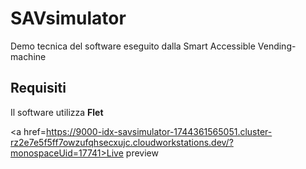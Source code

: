 # SAVsimulator
Demo tecnica del software eseguito dalla Smart Accessible Vending-machine

## Requisiti
Il software utilizza <b>Flet</b>

<a href=https://9000-idx-savsimulator-1744361565051.cluster-rz2e7e5f5ff7owzufqhsecxujc.cloudworkstations.dev/?monospaceUid=17741>Live preview</a>
